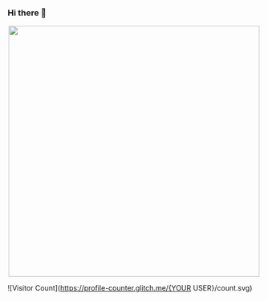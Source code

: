 ### Hi there 👋

<div id="header" align="center">
  <img src="https://media.tenor.com/uYP_Nkq8VPsAAAAd/coding-hello-world.gif" width="500"/>
</div>


![Visitor Count](https://profile-counter.glitch.me/{YOUR USER}/count.svg)
<!--
**Ramlov/Ramlov** is a ✨ _special_ ✨ repository because its `README.md` (this file) appears on your GitHub profile.

Here are some ideas to get you started:

- 🔭 I’m currently working on ...
- 🌱 I’m currently learning ...
- 👯 I’m looking to collaborate on ...
- 🤔 I’m looking for help with ...
- 💬 Ask me about ...
- 📫 How to reach me: ...
- 😄 Pronouns: ...
- ⚡ Fun fact: ...
-->
